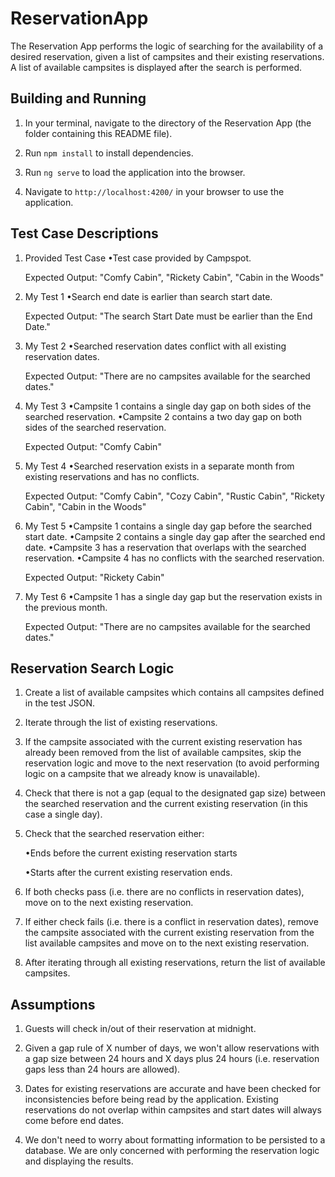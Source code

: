 # ReservationApp

The Reservation App performs the logic of searching for the availability of a desired reservation, given a list of campsites and their existing reservations. A list of available campsites is displayed after the search is performed.

## Building and Running

1. In your terminal, navigate to the directory of the Reservation App (the folder containing this README file). 

2. Run `npm install` to install dependencies.

3. Run `ng serve` to load the application into the browser.

4. Navigate to `http://localhost:4200/` in your browser to use the application.

## Test Case Descriptions

1. Provided Test Case
    •Test case provided by Campspot.

   Expected Output: "Comfy Cabin", "Rickety Cabin", "Cabin in the Woods"

2. My Test 1
    •Search end date is earlier than search start date.

   Expected Output: "The search Start Date must be earlier than the End Date."

3. My Test 2
    •Searched reservation dates conflict with all existing reservation dates.

   Expected Output: "There are no campsites available for the searched dates."

4. My Test 3
    •Campsite 1 contains a single day gap on both sides of the searched reservation.
    •Campsite 2 contains a two day gap on both sides of the searched reservation.

   Expected Output: "Comfy Cabin"

5. My Test 4
    •Searched reservation exists in a separate month from existing reservations and has no conflicts.

   Expected Output: "Comfy Cabin", "Cozy Cabin", "Rustic Cabin", "Rickety Cabin", "Cabin in the Woods"

6. My Test 5
    •Campsite 1 contains a single day gap before the searched start date.
    •Campsite 2 contains a single day gap after the searched end date. 
    •Campsite 3 has a reservation that overlaps with the searched reservation.
    •Campsite 4 has no conflicts with the searched reservation.

   Expected Output: "Rickety Cabin"

7. My Test 6
    •Campsite 1 has a single day gap but the reservation exists in the previous month.

   Expected Output: "There are no campsites available for the searched dates."

## Reservation Search Logic

1. Create a list of available campsites which contains all campsites defined in the test JSON.

2. Iterate through the list of existing reservations.

3. If the campsite associated with the current existing reservation has already been removed from the list of available campsites, skip the reservation logic and move to the next reservation (to avoid performing logic on a campsite that we already know is unavailable).

4. Check that there is not a gap (equal to the designated gap size) between the searched reservation and the current existing reservation (in this case a single day).

5. Check that the searched reservation either:

    •Ends before the current existing reservation starts

    •Starts after the current existing reservation ends.

6. If both checks pass (i.e. there are no conflicts in reservation dates), move on to the next existing reservation.

7. If either check fails (i.e. there is a conflict in reservation dates), remove the campsite associated with the current existing reservation from the list available campsites and move on to the next existing reservation.

8. After iterating through all existing reservations, return the list of available campsites.

## Assumptions

1. Guests will check in/out of their reservation at midnight.

2. Given a gap rule of X number of days, we won't allow reservations with a gap size between 24 hours and X days plus 24 hours (i.e. reservation gaps less than 24 hours are allowed).

3. Dates for existing reservations are accurate and have been checked for inconsistencies before being read by the application. Existing reservations do not overlap within campsites and start dates will always come before end dates.

4. We don't need to worry about formatting information to be persisted to a database. We are only concerned with performing the reservation logic and displaying the results.